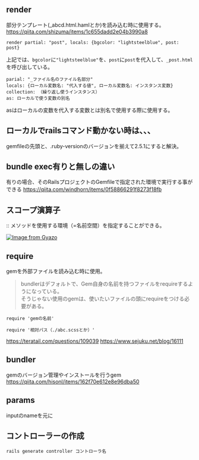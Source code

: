 ## render
部分テンプレート(_abcd.html.hamlとか)を読み込む時に使用する。
https://qiita.com/shizuma/items/1c655dadd2e04b3990a8

```
render partial: "post", locals: {bgcolor: "lightsteelblue", post: post}
```
上記では、`bgcolor`に`"lightsteelblue"`を、`post`に`post`を代入して、`_post.html`を呼び出している。

```
parial: "_ファイル名のファイル名部分"
locals: {ローカル変数名: "代入する値", ローカル変数名: インスタンス変数}
collection: （繰り返し使うインスタンス）
as: ローカルで使う変数の別名
```
asはローカルの変数を代入する変数とは別名で使用する際に使用する。


## ローカルでrailsコマンド動かない時は、、、
gemfileの先頭と、.ruby-versionのバージョンを揃えて2.5.1にすると解決。


## bundle exec有りと無しの違い
有りの場合、そのRailsプロジェクトのGemfileで指定された環境で実行する事ができる
https://qiita.com/windhorn/items/0f58866291f8273f18fb

## スコープ演算子
:: メソッドを使用する環境（=名前空間）を指定することができる。

[![Image from Gyazo](https://i.gyazo.com/35f16210aaa87cb000988a324e998f50.png)](https://gyazo.com/35f16210aaa87cb000988a324e998f50)

## require
gemを外部ファイルを読み込む時に使用。
> bundlerはデフォルトで、Gem自身の名前を持つファイルをrequireするようになっている。  
そうじゃない使用のgemは、使いたいファイルの頭にrequireをつける必要がある。
```
require 'gemの名前'
```
```
require '相対パス（./abc.scssとか）'
```
https://teratail.com/questions/109039
https://www.sejuku.net/blog/16111

## bundler
gemのバージョン管理やインストールを行うgem
https://qiita.com/hisonl/items/162f70e612e8e96dba50

## params
inputのnameを元に

## コントローラーの作成
`rails generate controller コントローラ名`
